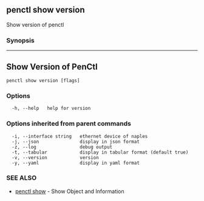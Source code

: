 ## penctl show version

Show version of penctl

### Synopsis



------------------------
 Show Version of PenCtl 
------------------------


```
penctl show version [flags]
```

### Options

```
  -h, --help   help for version
```

### Options inherited from parent commands

```
  -i, --interface string   ethernet device of naples
  -j, --json               display in json format
  -z, --log                debug output
  -t, --tabular            display in tabular format (default true)
  -v, --version            version
  -y, --yaml               display in yaml format
```

### SEE ALSO
* [penctl show](penctl_show.md)	 - Show Object and Information

